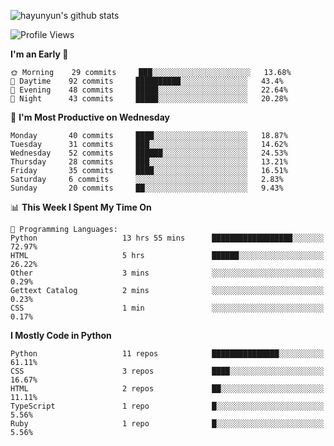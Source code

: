 
![hayunyun's github stats](https://github-readme-stats.vercel.app/api?username=hayunyun&show_icons=true)

<!--START_SECTION:waka-->
![Profile Views](http://img.shields.io/badge/Profile%20Views-44-blue)

**I'm an Early 🐤** 

```text
🌞 Morning    29 commits     ███░░░░░░░░░░░░░░░░░░░░░░   13.68% 
🌆 Daytime    92 commits     ██████████░░░░░░░░░░░░░░░   43.4% 
🌃 Evening    48 commits     █████░░░░░░░░░░░░░░░░░░░░   22.64% 
🌙 Night      43 commits     █████░░░░░░░░░░░░░░░░░░░░   20.28%

```
📅 **I'm Most Productive on Wednesday** 

```text
Monday       40 commits     ████░░░░░░░░░░░░░░░░░░░░░   18.87% 
Tuesday      31 commits     ███░░░░░░░░░░░░░░░░░░░░░░   14.62% 
Wednesday    52 commits     ██████░░░░░░░░░░░░░░░░░░░   24.53% 
Thursday     28 commits     ███░░░░░░░░░░░░░░░░░░░░░░   13.21% 
Friday       35 commits     ████░░░░░░░░░░░░░░░░░░░░░   16.51% 
Saturday     6 commits      ░░░░░░░░░░░░░░░░░░░░░░░░░   2.83% 
Sunday       20 commits     ██░░░░░░░░░░░░░░░░░░░░░░░   9.43%

```


📊 **This Week I Spent My Time On** 

```text
💬 Programming Languages: 
Python                   13 hrs 55 mins      ██████████████████░░░░░░░   72.97% 
HTML                     5 hrs               ██████░░░░░░░░░░░░░░░░░░░   26.22% 
Other                    3 mins              ░░░░░░░░░░░░░░░░░░░░░░░░░   0.29% 
Gettext Catalog          2 mins              ░░░░░░░░░░░░░░░░░░░░░░░░░   0.23% 
CSS                      1 min               ░░░░░░░░░░░░░░░░░░░░░░░░░   0.17%

```

**I Mostly Code in Python** 

```text
Python                   11 repos            ███████████████░░░░░░░░░░   61.11% 
CSS                      3 repos             ████░░░░░░░░░░░░░░░░░░░░░   16.67% 
HTML                     2 repos             ██░░░░░░░░░░░░░░░░░░░░░░░   11.11% 
TypeScript               1 repo              █░░░░░░░░░░░░░░░░░░░░░░░░   5.56% 
Ruby                     1 repo              █░░░░░░░░░░░░░░░░░░░░░░░░   5.56%

```



<!--END_SECTION:waka-->

      


<!--
**hayunyun/hayunyun** is a ✨ _special_ ✨ repository because its `README.md` (this file) appears on your GitHub profile.

Here are some ideas to get you started:

- 🔭 I’m currently working on ...
- 🌱 I’m currently learning ...
- 👯 I’m looking to collaborate on ...
- 🤔 I’m looking for help with ...
- 💬 Ask me about ...
- 📫 How to reach me: ...
- 😄 Pronouns: ...
- ⚡ Fun fact: ...
-->
